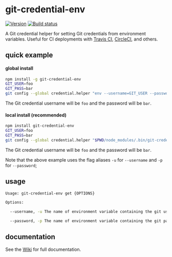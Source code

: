 # git-credential-env

[![Version][version-badge]][version-href]
[![Build status][build-badge]][build-href]


A Git credential helper for setting Git credentials from environment variables. Useful for CI deployments with [Travis CI](https://travis-ci.org), [CircleCI](https://circleci.com), and others.


## quick example
#### global install
```bash
npm install -g git-credential-env
GIT_USER=foo
GIT_PASS=bar
git config --global credential.helper "env --username=GIT_USER --password=GIT_PASS"
```

The Git credential username will be `foo` and the password will be `bar`.


#### local install (recommended)
```bash
npm install git-credential-env
GIT_USER=foo
GIT_PASS=bar
git config --global credential.helper "$PWD/node_modules/.bin/git-credential-env -u=GIT_USER -p=GIT_PASS"
```

The Git credential username will be `foo` and the password will be `bar`.

Note that the above example uses the flag aliases `-u` for `--username` and `-p` for `--password`;


## usage
```bash
Usage: git-credential-env get {OPTIONS}

Options:

  --username, -u The name of environment variable containing the git username

  --password, -p The name of environment variable containing the git password
```


## documentation
See the [Wiki](https://github.com/L33T-KR3W/git-credential-env/wiki) for full documentation.


[version-badge]: https://img.shields.io/npm/v/git-credential-env.svg
[version-href]: https://www.npmjs.com/package/git-credential-env

[build-badge]: https://travis-ci.org/L33T-KR3W/git-credential-env.svg
[build-href]: https://travis-ci.org/L33T-KR3W/git-credential-env
